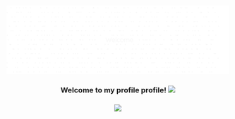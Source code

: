 ![Banner](https://raw.githubusercontent.com/drewbi/drewbi/master/welcome_banner2.svg)
<h3 align="center">
  Welcome to my profile profile!
  <img src="https://media.giphy.com/media/hvRJCLFzcasrR4ia7z/giphy.gif" width="28">
</h3>
<h3 align="center">
  <a href="https://github.com/User-JoaoP/readme-typing-svg"><img src="https://readme-typing-svg.herokuapp.com?color=FFFFFF&lines=I'm+a+Computer+Science+Student+;Always+learning+new+things;+looking+for+experience"></a>
</h3>

